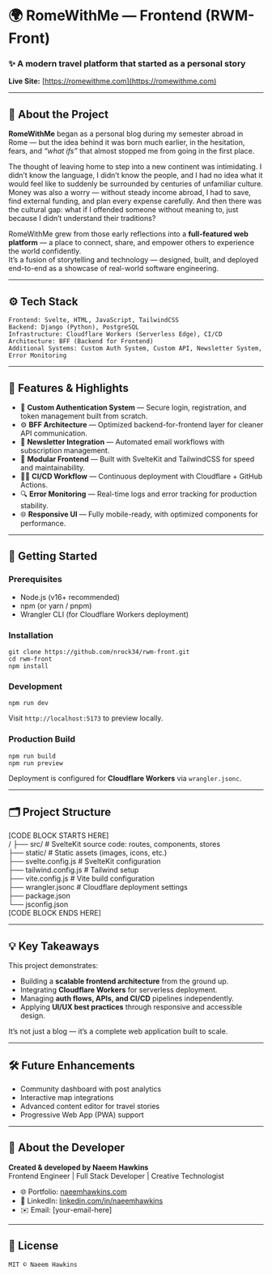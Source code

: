 # 🌍 RomeWithMe — Frontend (RWM-Front)

### ✨ A modern travel platform that started as a personal story

**Live Site:** [https://romewithme.com](https://romewithme.com)

---

## 🧭 About the Project

**RomeWithMe** began as a personal blog during my semester abroad in Rome — but the idea behind it was born much earlier, in the hesitation, fears, and *“what ifs”* that almost stopped me from going in the first place.

The thought of leaving home to step into a new continent was intimidating. I didn’t know the language, I didn’t know the people, and I had no idea what it would feel like to suddenly be surrounded by centuries of unfamiliar culture.  
Money was also a worry — without steady income abroad, I had to save, find external funding, and plan every expense carefully. And then there was the cultural gap: what if I offended someone without meaning to, just because I didn’t understand their traditions?

RomeWithMe grew from those early reflections into a **full-featured web platform** — a place to connect, share, and empower others to experience the world confidently.  
It’s a fusion of storytelling and technology — designed, built, and deployed end-to-end as a showcase of real-world software engineering.

---

## ⚙️ Tech Stack

``` 
Frontend: Svelte, HTML, JavaScript, TailwindCSS  
Backend: Django (Python), PostgreSQL  
Infrastructure: Cloudflare Workers (Serverless Edge), CI/CD 
Architecture: BFF (Backend for Frontend)  
Additional Systems: Custom Auth System, Custom API, Newsletter System, Error Monitoring  
```

---

## 🚀 Features & Highlights

- 🧩 **Custom Authentication System** — Secure login, registration, and token management built from scratch.  
- ⚙️ **BFF Architecture** — Optimized backend-for-frontend layer for cleaner API communication.  
- 💌 **Newsletter Integration** — Automated email workflows with subscription management.  
- 🧱 **Modular Frontend** — Built with SvelteKit and TailwindCSS for speed and maintainability.  
- 🧑‍💻 **CI/CD Workflow** — Continuous deployment with Cloudflare + GitHub Actions.  
- 🔍 **Error Monitoring** — Real-time logs and error tracking for production stability.  
- 🌐 **Responsive UI** — Fully mobile-ready, with optimized components for performance.  

---

## 🧰 Getting Started

### Prerequisites

- Node.js (v16+ recommended)  
- npm (or yarn / pnpm)  
- Wrangler CLI (for Cloudflare Workers deployment)  

### Installation

``` 
git clone https://github.com/nrock34/rwm-front.git  
cd rwm-front  
npm install  
```

### Development

``` 
npm run dev  
```

Visit `http://localhost:5173` to preview locally.

### Production Build

```
npm run build  
npm run preview  
```

Deployment is configured for **Cloudflare Workers** via `wrangler.jsonc`.

---

## 🗂 Project Structure

[CODE BLOCK STARTS HERE]  
/
├── src/                      # SvelteKit source code: routes, components, stores  
├── static/                   # Static assets (images, icons, etc.)  
├── svelte.config.js          # SvelteKit configuration  
├── tailwind.config.js        # Tailwind setup  
├── vite.config.js            # Vite build configuration  
├── wrangler.jsonc            # Cloudflare deployment settings  
├── package.json  
└── jsconfig.json  
[CODE BLOCK ENDS HERE]

---

## 💡 Key Takeaways

This project demonstrates:

- Building a **scalable frontend architecture** from the ground up.  
- Integrating **Cloudflare Workers** for serverless deployment.  
- Managing **auth flows, APIs, and CI/CD** pipelines independently.  
- Applying **UI/UX best practices** through responsive and accessible design.  

It’s not just a blog — it’s a complete web application built to scale.

---

## 🛠 Future Enhancements

- Community dashboard with post analytics  
- Interactive map integrations  
- Advanced content editor for travel stories   
- Progressive Web App (PWA) support  

---

## 👤 About the Developer

**Created & developed by Naeem Hawkins**  
Frontend Engineer | Full Stack Developer | Creative Technologist  

- 🌐 Portfolio: [naeemhawkins.com](https://naeemhawkins.com)  
- 💼 LinkedIn: [linkedin.com/in/naeemhawkins](https://linkedin.com/in/naeemhawkins)  
- ✉️ Email: [your-email-here]

---

## 🪪 License

```
MIT © Naeem Hawkins  
```
